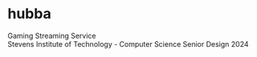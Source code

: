 # hubba
Gaming Streaming Service\
Stevens Institute of Technology - Computer Science Senior Design 2024
